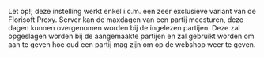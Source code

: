 Let op!; deze instelling werkt enkel i.c.m. een zeer exclusieve variant van de Florisoft Proxy. Server kan de maxdagen van een partij meesturen, deze dagen kunnen overgenomen worden bij de ingelezen partijen. Deze zal opgeslagen worden bij de aangemaakte partijen en zal gebruikt worden om aan te geven hoe oud een partij mag zijn om op de webshop weer te geven.